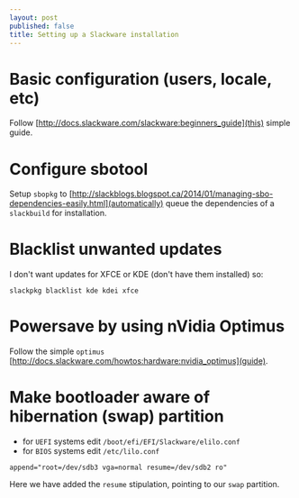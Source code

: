 ```yaml
---
layout: post
published: false
title: Setting up a Slackware installation
---
```


# Basic configuration (users, locale, etc)

Follow [http://docs.slackware.com/slackware:beginners_guide](this) simple guide.

# Configure sbotool

Setup `sbopkg` to [http://slackblogs.blogspot.ca/2014/01/managing-sbo-dependencies-easily.html](automatically) queue the dependencies of a `slackbuild` for installation. 

# Blacklist unwanted updates

I don't want updates for XFCE or KDE (don't have them installed) so:

```
slackpkg blacklist kde kdei xfce
```

# Powersave by using nVidia Optimus

Follow the simple `optimus` [http://docs.slackware.com/howtos:hardware:nvidia_optimus](guide).

# Make bootloader aware of hibernation (swap) partition

- for `UEFI` systems edit `/boot/efi/EFI/Slackware/elilo.conf`
- for `BIOS` systems edit `/etc/lilo.conf`

```
append="root=/dev/sdb3 vga=normal resume=/dev/sdb2 ro"
```
Here we have added the `resume` stipulation, pointing to our `swap` partition.